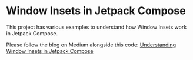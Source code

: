 # Window Insets in Jetpack Compose

This project has various examples to understand how Window Insets work in Jetpack Compose.

Please follow the blog on Medium alongside this code:
[Understanding Window Insets in Jetpack Compose](https://medium.com/@pushpalroy2007/understanding-window-insets-in-jetpack-compose-46245b9ceffa)
